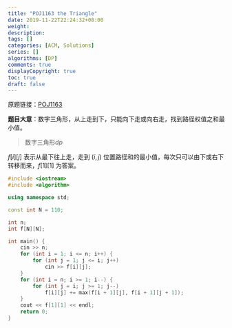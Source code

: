 ```yaml
---
title: "POJ1163 the Triangle"
date: 2019-11-22T22:24:32+08:00
weight: 
description:
tags: []
categories: [ACM, Solutions]
series: []
algorithms: [DP]
comments: true
displayCopyright: true
toc: true
draft: false
---
```


原题链接：[POJ1163](http://poj.org/problem?id=1163&lang=zh-CN&change=true  )

**题目大意**：数字三角形，从上走到下，只能向下走或向右走，找到路径权值之和最小值。

<!--more-->

> 数字三角形$dp$

$f[i][j]$ 表示从最下往上走，走到 $(i,j)$ 位置路径和的最小值，每次只可以由下或右下转移而来，$f[1][1]$ 为答案。

```cpp
#include <iostream>
#include <algorithm>

using namespace std;

const int N = 110;

int n;
int f[N][N];

int main() {
	cin >> n;
	for (int i = 1; i <= n; i++) {
        for (int j = 1; j <= i; j++)
			cin >> f[i][j];
    }
	for (int i = n; i >= 1; i--) {
        for (int j = i; j >= 1; j--)
			f[i][j] += max(f[i + 1][j], f[i + 1][j + 1]);
    }
	cout << f[1][1] << endl;
	return 0;
}
```